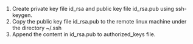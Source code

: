 1. Create private key file id_rsa and public key file id_rsa.pub using ssh-keygen.
2. Copy the public key file id_rsa.pub to the remote linux machine under the directory ~/.ssh
3. Append the content in id_rsa.pub to authorized_keys file.
